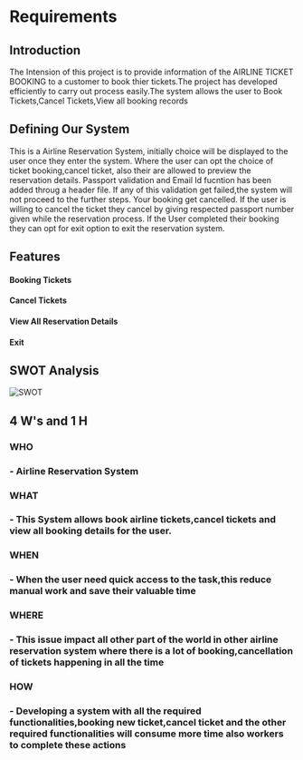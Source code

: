 # Requirements

## Introduction
The Intension of this project is to provide information of the AIRLINE TICKET BOOKING to a customer to book thier tickets.The project has developed efficiently to carry out process easily.The system allows the user to Book Tickets,Cancel Tickets,View all booking records


## Defining Our System
This is a Airline Reservation System, initially choice will be displayed to the user once they enter the system. Where the user can opt the choice of ticket booking,cancel ticket, also their are allowed to preview the reservation details. Passport validation and Email Id fucntion has been added throug a header file. If any of this validation get failed,the system will not proceed to the further steps. Your booking get cancelled. If the user is willing to cancel the ticket they cancel by giving respected passport number given while the reservation process. If the User completed their booking they can opt for exit option to exit the reservation system.


## Features
#### Booking Tickets
#### Cancel Tickets
#### View All Reservation Details
#### Exit


## SWOT Analysis
![SWOT](https://user-images.githubusercontent.com/66021448/159547605-8629e7a6-2ddb-432a-af18-6bb970751cef.jpg)



## 4 W's and 1 H

### WHO
### - Airline Reservation System
         
### WHAT
### - This System allows book airline tickets,cancel tickets and view all booking details for the user.
            
### WHEN
### - When the user need quick access to the task,this reduce manual work and save their valuable time
        
### WHERE
### - This issue impact all other part of the world in other airline reservation system where there is a lot of booking,cancellation of tickets happening in               all the time
             
### HOW
### - Developing a system with all the required functionalities,booking new ticket,cancel ticket and the other required functionalities will consume more time               also workers to complete these actions
         

  
  

